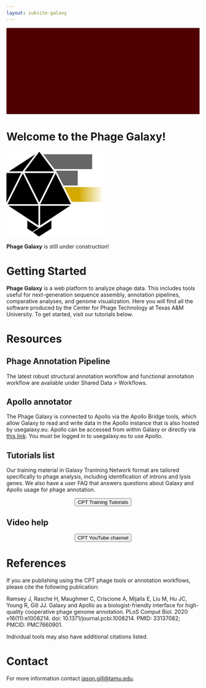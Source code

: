 ```yaml
---
layout: subsite-galaxy
---
```

<img src="/assets/media//phage-CPT-TAMU-Maroon-1200x300.jpeg" height="225px" alt="phage capsid blended with Galaxy logo"/>

# Welcome to the Phage Galaxy!

<img src="/assets/media//phage-CPT-Galaxy-logo-tail.jpeg" height="225px" alt="phage capsid blended with Galaxy logo"/>

**Phage Galaxy** is still under construction! 

# Getting Started
**Phage Galaxy** is  a web platform to analyze phage data. This includes tools useful for next-generation sequence assembly, annotation pipelines, comparative analyses, and genome visualization. Here you will find all the software produced by the Center for Phage Technology at Texas A&M University. To get started, visit our tutorials below.

# Resources

## Phage Annotation Pipeline
The latest robust structural annotation workflow and functional annotation workflow are available under Shared Data > Workflows. 

## Apollo annotator
The Phage Galaxy is connected to Apollo via the Apollo Bridge tools, which allow Galaxy to read and write data in the Apollo instance that is also hosted by usegalaxy.eu. Apollo can be accessed from within Galaxy or directly via <a href="https://usegalaxy.eu/apollo">this link</a>. You must be logged in to usegalaxy.eu to use Apollo.

## Tutorials list
Our training material in Galaxy Tranining Network format are tailored specifically to phage analysis, including identification of introns and lysis genes. We also have a user FAQ that answers questions about Galaxy and Apollo usage for phage annotation.

<div align="center">
    <a href="https://cpt.tamu.edu/training-material/" target="_blank">
        <button type="button" class="btn btn-primary btn-lg">CPT Training Tutorials</button>
    </a>
</div>

## Video help
<div align="center">
    <a href="https://www.youtube.com/channel/UCSg8OW817LvhnjU3grTgRNQ" target="_blank">
        <button type="button" class="btn btn-primary btn-lg">CPT YouTube channel</button>
    </a>
</div>

# References
If you are publishing using the CPT phage tools or annotation workflows, please cite the following publication:

Ramsey J, Rasche H, Maughmer C, Criscione A, Mijalis E, Liu M, Hu JC, Young R, Gill JJ. Galaxy and Apollo as a biologist-friendly interface for high-quality cooperative phage genome annotation. PLoS Comput Biol. 2020 v16(11):e1008214. doi: 10.1371/journal.pcbi.1008214. PMID: 33137082; PMCID: PMC7660901.

Individual tools may also have additional citations listed.

# Contact
For more information contact jason.gill@tamu.edu.
